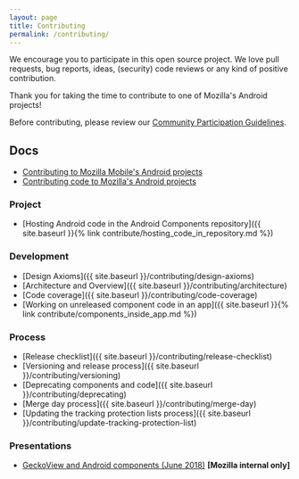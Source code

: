 ```yaml
---
layout: page
title: Contributing
permalink: /contributing/
---
```


We encourage you to participate in this open source project. We love pull requests, bug reports, ideas, (security) code reviews or any kind of positive contribution.

Thank you for taking the time to contribute to one of Mozilla's Android projects!

Before contributing, please review our [Community Participation Guidelines](https://www.mozilla.org/en-US/about/governance/policies/participation/).

## Docs

* [Contributing to Mozilla Mobile's Android projects](https://github.com/mozilla-mobile/shared-docs/blob/master/android/CONTRIBUTING.md)
* [Contributing code to Mozilla's Android projects](https://github.com/mozilla-mobile/shared-docs/blob/master/android/CONTRIBUTING_code.md)

### Project

* [Hosting Android code in the Android Components repository]({{ site.baseurl }}{% link contribute/hosting_code_in_repository.md %})

### Development

* [Design Axioms]({{ site.baseurl }}/contributing/design-axioms)
* [Architecture and Overview]({{ site.baseurl }}/contributing/architecture)
* [Code coverage]({{ site.baseurl }}/contributing/code-coverage)
* [Working on unreleased component code in an app]({{ site.baseurl }}{% link contribute/components_inside_app.md %})

### Process

* [Release checklist]({{ site.baseurl }}/contributing/release-checklist)
* [Versioning and release process]({{ site.baseurl }}/contributing/versioning)
* [Deprecating components and code]({{ site.baseurl }}/contributing/deprecating)
* [Merge day process]({{ site.baseurl }}/contributing/merge-day)
* [Updating the tracking protection lists process]({{ site.baseurl }}/contributing/update-tracking-protection-list)

### Presentations

* [GeckoView and Android components (June 2018)](https://onlinexperiences.com/Launch/Event.htm?ShowKey=44908&DisplayItem=E271804) **[Mozilla internal only]**